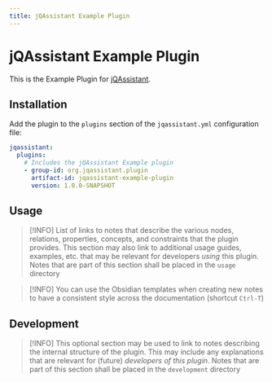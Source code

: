 ```yaml
---
title: jQAssistant Example Plugin
---
```

# jQAssistant Example Plugin

This is the Example Plugin for [jQAssistant](https://jqassistant.org).

## Installation

Add the plugin to the `plugins` section of the `jqassistant.yml` configuration file:

```yaml
jqassistant:
  plugins:
    # Includes the jQAssistant Example plugin
    - group-id: org.jqassistant.plugin
      artifact-id: jqassistant-example-plugin
      version: 1.0.0-SNAPSHOT
```

## Usage

> [!INFO]
> List of links to notes that describe the various nodes, relations, properties, concepts, and constraints that the plugin provides.
> This section may also link to additional usage guides, examples, etc. that may be relevant for developers *using* this plugin.
> Notes that are part of this section shall be placed in the `usage` directory

> [!INFO]
> You can use the Obsidian templates when creating new notes to have a consistent style across the documentation (shortcut `Ctrl-T`)

## Development

> [!INFO]
> This optional section may be used to link to notes describing the internal structure of the plugin. This may include any explanations that are relevant for (future) *developers of this plugin*.
> Notes that are part of this section shall be placed in the `development` directory
